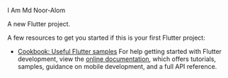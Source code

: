 I Am Md Noor-Alom

A new Flutter project.

A few resources to get you started if this is your first Flutter project:

- [Cookbook: Useful Flutter samples](https://docs.flutter.dev/cookbook)
For help getting started with Flutter development, view the
[online documentation](https://docs.flutter.dev/), which offers tutorials,
samples, guidance on mobile development, and a full API reference.
